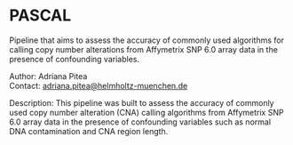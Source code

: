 # PASCAL
Pipeline that aims to assess the accuracy of commonly used algorithms for calling copy number alterations from Affymetrix SNP 6.0 array data in the presence of confounding variables.

Author: Adriana Pitea \
Contact: <adriana.pitea@helmholtz-muenchen.de>


Description: This pipeline was built to assess the accuracy of commonly used copy number alteration (CNA) calling algorithms from Affymetrix SNP 6.0 array data in the presence of confounding variables such as normal DNA contamination and CNA region length.
